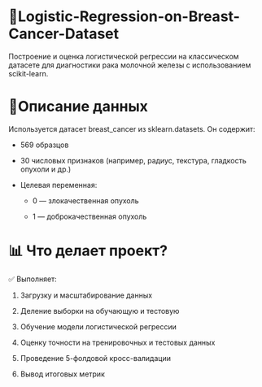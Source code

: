 # 🧠Logistic-Regression-on-Breast-Cancer-Dataset
Построение и оценка логистической регрессии на классическом датасете для диагностики рака молочной железы с использованием scikit-learn.

# 🧬Описание данных
Используется датасет breast_cancer из sklearn.datasets.
Он содержит:
- 569 образцов
- 30 числовых признаков (например, радиус, текстура, гладкость опухоли и др.)
- Целевая переменная:

  - 0 — злокачественная опухоль

  - 1 — доброкачественная опухоль

 # 📊 Что делает проект?

✅ Выполняет:

1) Загрузку и масштабирование данных

2) Деление выборки на обучающую и тестовую

3) Обучение модели логистической регрессии

4) Оценку точности на тренировочных и тестовых данных

5) Проведение 5-фолдовой кросс-валидации

6) Вывод итоговых метрик
